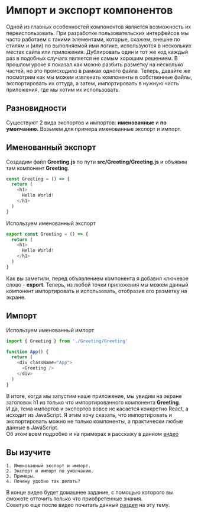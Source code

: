 # Импорт и экспорт компонентов

Одной из главных особенностей компонентов является возможность их переиспользовать. При разработке пользовательских интерфейсов мы часто работаем с такими элементами, которые, 
скажем, внешне по стилям и (или) по выполняемой ими логике, используются в нескольких местах сайта или приложения. Дублировать один и тот же код каждый раз в подобных случаях 
является не самым хорошим решением. В прошлом уроке я показал как можно разбить разметку на несколько частей, но это происходило в рамках одного файла. Теперь, давайте же посмотрим 
как мы можем извлекать компоненты в собственные файлы, экспортировать их оттуда, а затем, импортировать в нужную часть приложения, где мы хотим их использовать.

## Разновидности

Существуют 2 вида экспортов и импортов: **именованные** и **по умолчанию.** Возьмем для примера именованные экспорт и импорт.

## Именованный экспорт

Создадим файл **Greeting.js** по пути **src/Greeting/Greeting.js** и объявим там компонент **Greeting**.  

```javascript
const Greeting = () => {
  return (
    <h1>
      Hello World!
    </h1>
  ) 
}

```

Используем именованный экспорт

```javascript
export const Greeting = () => {
  return (
    <h1>
      Hello World!
    </h1>
  ) 
}

```

Как вы заметили, перед объявлением компонента я добавил ключевое слово - **export**. Теперь, из любой точки приложения мы можем данный компонент импортировать
и использовать, отобразив его разметку на экране.

## Импорт

Используем именованный импорт

```javascript
import { Greeting } from './Greeting/Greeting'

function App() {
  return (
    <div className="App">
      <Greeting />
    </div>
  ) 
}
```

В итоге, когда мы запустим наше приложение, мы увидим на экране заголовок h1 из только что импортированного компонента **Greeting**.  
И да, тема импортов и экспортов вовсе не касается конкретно React, а исходит из JavaScript. Я этим хочу сказать, что импортировать и экспортировать можно не только компоненты, 
а практически любые данные в JavaScript.  
Об этом всем подробно и на примерах я расскажу в данном [видео](https://youtu.be/cU1-xGxb3sA)  
## Вы изучите
```
1. Именованный экспорт и импорт.
2. Экспорт и импорт по умолчанию.
3. Примеры.
4. Почему удобно так делать?
```  
В конце видео будет домашнее задание, с помощью которого вы сможете отточить только что приобретенные знания.  
Советую еще после видео почитать данный [раздел](https://learn.javascript.ru/import-export) на эту тему.
